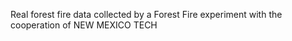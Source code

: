 Real forest fire data collected by a Forest Fire experiment with the cooperation of NEW MEXICO TECH
